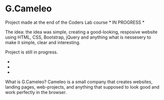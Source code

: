 # G.Cameleo
Project made at the end of the Coders Lab course * IN PROGRESS *

The idea: the idea was simple, creating a good-looking, resposive website using HTML, CSS, Bootstrap, jQuery and anything
what is nessesery to make it simple, clear and interesting. 

Project is still in progress. 

*
*
*

What is G.Cameleo? Cameleo is a small company that creates websites, landing pages, web-projects, and anything that supposed to look good and work perfectly in the browser. 
